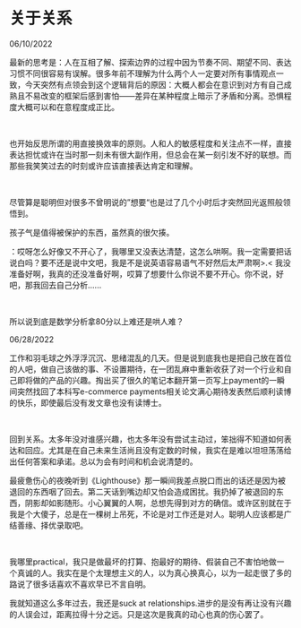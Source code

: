 # 关于关系

06/10/2022

最新的思考是：人在互相了解、探索边界的过程中因为节奏不同、期望不同、表达习惯不同很容易有误解。很多年前不理解为什么两个人一定要对所有事情观点一致，今天突然有点领会到这个逻辑背后的原因：大概人都会在意识到对方有自己成熟且不易改变的框架后感到害怕——差异在某种程度上暗示了矛盾和分离。恐惧程度大概可以和在意程度成正比。

<br />

也开始反思所谓的用直接换效率的原则。人和人的敏感程度和关注点不一样，直接表达担忧或许在当时那一刻未有很大副作用，但总会在某一刻引发不好的联想。而那些我笑笑过去的时刻或许应该直接表达肯定和理解。

<br />

尽管算是聪明但对很多不曾明说的”想要“也是过了几个小时后才突然回光返照般领悟到。

孩子气是值得被保护的东西，虽然真的很欠揍。

：哎呀怎么好像又不开心了，我哪里又没表达清楚，这怎么哄啊。我一定需要把话说白吗？要不还是说中文吧，我是不是说英语容易语气不好然后太严肃啊>.< 我没准备好啊，我真的还没准备好啊，哎算了想要什么你说不要不开心。你不说，好吧，那我回去自己分析......

<br />

所以说到底是数学分析拿80分以上难还是哄人难？



06/28/2022

工作和羽毛球之外浮浮沉沉、思绪混乱的几天。但是说到底我也是把自己放在首位的人吧，做自己该做的事、不设置期待，在一团乱麻中重新收获了对一个行业和自己即将做的产品的兴趣。掏出买了很久的笔记本翻开第一页写上payment的一瞬间突然找回了本科写e-commerce payments相关论文满心期待发表然后顺利读博的快乐，即使最后没有发文章也没有读博士。

</br>

回到关系。太多年没对谁感兴趣，也太多年没有尝试主动过，笨拙得不知道如何表达和回应。尤其是在自己未来生活尚且没有定数的时候，我实在是难以坦坦荡荡给出任何答案和承诺。总以为会有时间和机会说清楚的。

最疲惫伤心的夜晚听到《Lighthouse》那一瞬间我差点脱口而出的话还是因为被退回的东西咽了回去。第二天话到嘴边却又怕会造成困扰。我扔掉了被退回的东西，阴影却如影随形。小心翼翼的人啊，总想先得到对方的确信。或许区别就在于我是个大傻子，总是在一棵树上吊死，不论是对工作还是对人。聪明人应该都是广结善缘、择优录取吧。

</br>

我哪里practical，我只是做最坏的打算、抱最好的期待、假装自己不害怕地做一个真诚的人。我实在是个太理想主义的人，以为真心换真心，以为一起走很了多的路说了很多话喜欢不喜欢早已不言自明。

我就知道这么多年过去，我还是suck at relationships.进步的是没有再让没有兴趣的人误会过，距离拉得十分之远。只是这次是我真的动心也真的伤心罢了。
